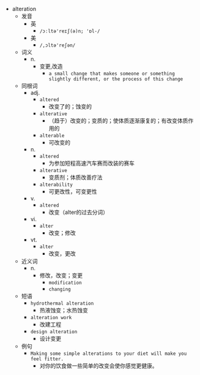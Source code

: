 - alteration
  - 发音
    - 英
      - `/ɔːltə'reɪʃ(ə)n; 'ɒl-/`
    - 美
      - `/,ɔltə'reʃən/`
  - 词义
    - n.
      - 变更,改造
        - `a small change that makes someone or something slightly different, or the process of this change`
  - 同根词
    - adj.
      - `altered`
        - 改变了的；蚀变的
      - `alterative`
        - （趋于）改变的；变质的；使体质逐渐康复的；有改变体质作用的
      - `alterable`
        - 可改变的
    - n.
      - `altered`
        - 为参加短程高速汽车赛而改装的赛车
      - `alterative`
        - 变质剂；体质改善疗法
      - `alterability`
        - 可更改性，可变更性
    - v.
      - `altered`
        - 改变（alter的过去分词）
    - vi.
      - `alter`
        - 改变；修改
    - vt.
      - `alter`
        - 改变，更改
  - 近义词
    - n.
      - 修改，改变；变更
        - `modification`
        - `changing`
  - 短语
    - `hydrothermal alteration`
      - 热液蚀变；水热蚀变 
    - `alteration work`
      - 改建工程 
    - `design alteration`
      - 设计变更 
  - 例句
    - `Making some simple alterations to your diet will make you feel fitter.`
      - 对你的饮食做一些简单的改变会使你感觉更健康。

